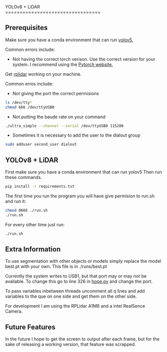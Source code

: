<div algin = "center" >YOLOv8 + LiDAR</div>
=================================

## <div align="left">Prerequisites</div>
Make sure you have a conda environment that can run [yolov5.](https://github.com/ultralytics/yolov5)

Common errors include:
- Not having the correct torch verison. Use the correct version for your system. I recommend using the [Pytorch website.](https://pytorch.org/)

Get [rplidar](https://github.com/Slamtec/rplidar_sdk) working on your machine. 

Common erros include:
- Not giving the port the correct permisions
```bash
ls /dev/tty*
chmod 666 /dev/ttyUSB0
```
- Not putting the baude rate on your command
```bash
./ultra_simple --channel --serial /dev/ttyUSB0 115200
```
- Sometimes it is necessary to add the user to the dialout group
```bash
sudo adduser second_user dialout
```


## <div align="left">YOLOv8 + LiDAR</div>
First make sure you have a conda environment that can run yolov5
Then run these commands.

```bash
pip install -r requirements.txt
```
The first time you run the program you will have give permision to run.sh and run it:
```bash
chmod 0666 ./run.sh 
./run.sh
```

For every other time just run:
```bash
./run.sh
```

## <div align="left">Extra Information</div>
To use segmentation with other objects or models simply replace the model best.pt with your own. This file is in ./runs/best.pt

Currently the system writes to USB1, but that port may or may not be avaliable. To change this go to line 326 in [hope.py](./segment/hope.py) and change the port.

To pass variables inbetween threads uncomment all q lines and add variables to the que on one side and get them on the other side. 

For development I am using the RPLidar A1M8 and a intel RealSence Camera.

## <div align="left">Future Features</div>
In the future I hope to get the screen to output after each frame, but for the sake of releasing a working version, that feature was scrapped. 